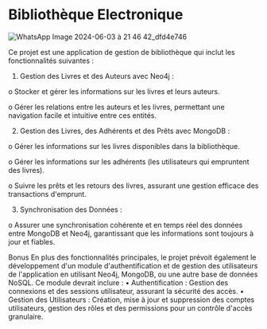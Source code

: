 # Bibliothèque Electronique
![WhatsApp Image 2024-06-03 à 21 46 42_dfd4e746](https://github.com/LamiaaElOuatili/Biblioth-queElectronique/assets/121641051/21a167a4-4379-46c1-9a52-b32cae3ca116)


Ce projet est une application de gestion de bibliothèque qui inclut les fonctionnalités suivantes :


1.	Gestion des Livres et des Auteurs avec Neo4j :

o	Stocker et gérer les informations sur les livres et leurs auteurs.

o	Gérer les relations entre les auteurs et les livres, permettant une navigation facile et intuitive entre ces entités.


2.	Gestion des Livres, des Adhérents et des Prêts avec MongoDB :

o	Gérer les informations sur les livres disponibles dans la bibliothèque.

o	Gérer les informations sur les adhérents (les utilisateurs qui empruntent des livres).

o	Suivre les prêts et les retours des livres, assurant une gestion efficace des transactions d'emprunt.


3.	Synchronisation des Données :

o	Assurer une synchronisation cohérente et en temps réel des données entre MongoDB et Neo4j, garantissant que les informations sont toujours à jour et fiables.

Bonus
En plus des fonctionnalités principales, le projet prévoit également le développement d'un module d'authentification et de gestion des utilisateurs de l'application en utilisant Neo4j, MongoDB, ou une autre base de données NoSQL. Ce module devrait inclure :
•	Authentification : Gestion des connexions et des sessions utilisateur, assurant la sécurité des accès.
•	Gestion des Utilisateurs : Création, mise à jour et suppression des comptes utilisateurs, gestion des rôles et des permissions pour un contrôle d'accès granulaire.
